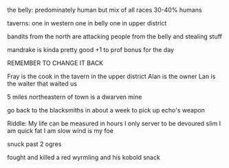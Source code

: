 the belly:
	predominately human but mix of all races 
	30-40% humans
	
taverns:
	one in western
	one in belly
	one in upper district
	
bandits from the north are attacking people from the belly and stealing stuff

mandrake is kinda pretty good
+1 to prof bonus for the day

REMEMBER TO CHANGE IT BACK

Fray is the cook in the tavern in the upper district
Alan is the owner
Lan is the waiter that waited us

5 miles northeastern of town is a dwarven mine

go back to the blacksmiths in about a week to pick up echo's weapon

Riddle:
	My life can be measured in hours
	I only server to be devoured
	slim I am quick
	fat I am slow
	wind is my foe


snuck past 2 ogres

fought and killed a red wyrmling and his kobold snack